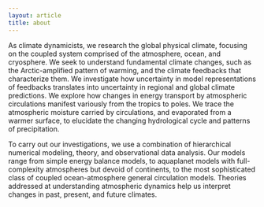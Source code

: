 ```yaml
---
layout: article
title: about
---
```


As climate dynamicists, we research the global physical climate, focusing on the coupled system comprised of the atmosphere, ocean, and cryosphere. We seek to understand fundamental climate changes, such as the Arctic-amplified pattern of warming, and the climate feedbacks that characterize them. We investigate how uncertainty in model representations of feedbacks translates into uncertainty in regional and global climate predictions. We explore how changes in energy transport by atmospheric circulations manifest variously from the tropics to poles. We trace the atmospheric moisture carried by circulations, and evaporated from a warmer surface, to elucidate the changing hydrological cycle and patterns of precipitation.

To carry out our investigations, we use a combination of hierarchical numerical modeling, theory, and observational data analysis. Our models range from simple energy balance models, to aquaplanet models with full-complexity atmospheres but devoid of continents, to the most sophisticated class of coupled ocean-atmosphere general circulation models. Theories addressed at understanding atmospheric dynamics help us interpret changes in past, present, and future climates. 


